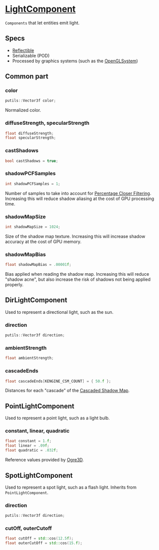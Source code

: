 # [LightComponent](LightComponent.hpp)

`Components` that let entities emit light.

## Specs

* [Reflectible](https://github.com/phiste/putils/blob/master/reflection.md)
* Serializable (POD)
* Processed by graphics systems (such as the [OpenGLSystem](../../systems/opengl/OpenGLSystem.md))

## Common part

### color

```cpp
putils::Vector3f color;
```
Normalized color.

### diffuseStrength, specularStrength

```cpp
float diffuseStrength;
float specularStrength;
```

### castShadows

```cpp
bool castShadows = true;
```

### shadowPCFSamples

```cpp
int shadowPCFSamples = 1;
```

Number of samples to take into account for [Percentage Closer Filtering](https://developer.nvidia.com/gpugems/GPUGems/gpugems_ch11.html). Increasing this will reduce shadow aliasing at the cost of GPU processing time.

### shadowMapSize

```cpp
int shadowMapSize = 1024;
```

Size of the shadow map texture. Increasing this will increase shadow accuracy at the cost of GPU memory.

### shadowMapBias

```cpp
float shadowMapBias = .00001f;
```

Bias applied when reading the shadow map. Increasing this will reduce "shadow acne", but also increase the risk of shadows not being applied properly.

## DirLightComponent

Used to represent a directional light, such as the sun.

### direction

```cpp
putils::Vector3f direction;
```

### ambientStrength

```cpp
float ambientStrength;
```

### cascadeEnds

```cpp
float cascadeEnds[KENGINE_CSM_COUNT] = { 50.f };
```

Distances for each "cascade" of the [Cascaded Shadow Map](https://docs.microsoft.com/en-us/windows/win32/dxtecharts/cascaded-shadow-maps).

## PointLightComponent

Used to represent a point light, such as a light bulb.

### constant, linear, quadratic

```cpp
float constant = 1.f;
float linear = .09f;
float quadratic = .032f;
```

Reference values provided by [Ogre3D](http://wiki.ogre3d.org/tiki-index.php?page=-Point+Light+Attenuation).

## SpotLightComponent

Used to represent a spot light, such as a flash light. Inherits from `PointLightComponent`.

### direction

```cpp
putils::Vector3f direction;
```

### cutOff, outerCutoff

```cpp
float cutOff = std::cos(12.5f);
float outerCutOff = std::cos(15.f);
```